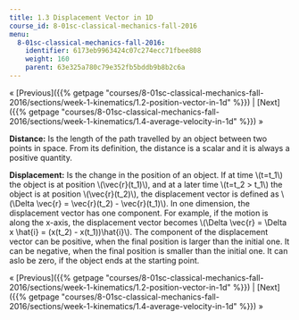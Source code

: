 ```yaml
---
title: 1.3 Displacement Vector in 1D
course_id: 8-01sc-classical-mechanics-fall-2016
menu:
  8-01sc-classical-mechanics-fall-2016:
    identifier: 6173eb9963424c07c274ecc71fbee808
    weight: 160
    parent: 63e325a780c79e352fb5bddb9b8b2c6a
---
```

« [Previous]({{% getpage "courses/8-01sc-classical-mechanics-fall-2016/sections/week-1-kinematics/1.2-position-vector-in-1d" %}}) | [Next]({{% getpage "courses/8-01sc-classical-mechanics-fall-2016/sections/week-1-kinematics/1.4-average-velocity-in-1d" %}}) »

**Distance:** Is the length of the path travelled by an object between two points in space. From its definition, the distance is a scalar and it is always a positive quantity.

**Displacement:** Is the change in the position of an object. If at time \\(t=t\_1\\) the object is at position \\(\\vec{r}(t\_1)\\), and at a later time \\(t=t\_2 > t\_1\\) the object is at position \\(\\vec{r}(t\_2)\\), the displacement vector is defined as \\(\\Delta \\vec{r} = \\vec{r}(t\_2) - \\vec{r}(t\_1)\\). In one dimension, the displacement vector has one component. For example, if the motion is along the x-axis, the displacement vector becomes \\(\\Delta \\vec{r} = \\Delta x \\hat{i} = (x(t\_2) - x(t\_1))\\hat{i}\\). The component of the displacement vector can be positive, when the final position is larger than the initial one. It can be negative, when the final position is smaller than the initial one. It can aslo be zero, if the object ends at the starting point.

« [Previous]({{% getpage "courses/8-01sc-classical-mechanics-fall-2016/sections/week-1-kinematics/1.2-position-vector-in-1d" %}}) | [Next]({{% getpage "courses/8-01sc-classical-mechanics-fall-2016/sections/week-1-kinematics/1.4-average-velocity-in-1d" %}}) »